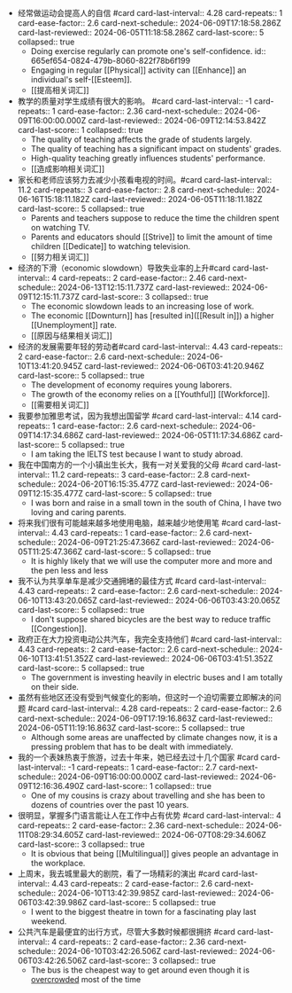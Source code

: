 - 经常做运动会提高人的自信 #card
  card-last-interval:: 4.28
  card-repeats:: 1
  card-ease-factor:: 2.6
  card-next-schedule:: 2024-06-09T17:18:58.286Z
  card-last-reviewed:: 2024-06-05T11:18:58.286Z
  card-last-score:: 5
  collapsed:: true
	- Doing exercise regularly can promote one's self-confidence.
	  id:: 665ef654-0824-479b-8060-822f78b6f199
	- Engaging in regular [[Physical]] activity can [[Enhance]] an individual's self-[[Esteem]].
	- [[提高相关词汇]]
- 教学的质量对学生成绩有很大的影响。 #card
  card-last-interval:: -1
  card-repeats:: 1
  card-ease-factor:: 2.36
  card-next-schedule:: 2024-06-09T16:00:00.000Z
  card-last-reviewed:: 2024-06-09T12:14:53.842Z
  card-last-score:: 1
  collapsed:: true
	- The quality of teaching affects the grade of students largely.
	- The quality of teaching has a significant impact on students' grades.
	- High-quality teaching greatly influences students' performance.
	- [[造成影响相关词汇]]
- 家长和老师应该努力去减少小孩看电视的时间。#card
  card-last-interval:: 11.2
  card-repeats:: 3
  card-ease-factor:: 2.8
  card-next-schedule:: 2024-06-16T15:18:11.182Z
  card-last-reviewed:: 2024-06-05T11:18:11.182Z
  card-last-score:: 5
  collapsed:: true
	- Parents and teachers suppose to reduce the time the children spent on watching TV.
	- Parents and educators should [[Strive]] to limit the amount of time children [[Dedicate]] to watching television.
	- [[努力相关词汇]]
- 经济的下滑（economic slowdown）导致失业率的上升#card
  card-last-interval:: 4
  card-repeats:: 2
  card-ease-factor:: 2.46
  card-next-schedule:: 2024-06-13T12:15:11.737Z
  card-last-reviewed:: 2024-06-09T12:15:11.737Z
  card-last-score:: 3
  collapsed:: true
	- The economic slowdown leads to an increasing lose of work.
	- The economic [[Downturn]] has [resulted in]([[Result in]]) a higher [[Unemployment]] rate.
	- [[原因与结果相关词汇]]
- 经济的发展需要年轻的劳动者#card
  card-last-interval:: 4.43
  card-repeats:: 2
  card-ease-factor:: 2.6
  card-next-schedule:: 2024-06-10T13:41:20.945Z
  card-last-reviewed:: 2024-06-06T03:41:20.946Z
  card-last-score:: 5
  collapsed:: true
	- The development of economy requires young laborers.
	- The growth of the economy relies on a [[Youthful]] [[Workforce]].
	- [[需要相关词汇]]
- 我要参加雅思考试，因为我想出国留学 #card
  card-last-interval:: 4.14
  card-repeats:: 1
  card-ease-factor:: 2.6
  card-next-schedule:: 2024-06-09T14:17:34.686Z
  card-last-reviewed:: 2024-06-05T11:17:34.686Z
  card-last-score:: 5
  collapsed:: true
	- I am taking the IELTS test because I want to study abroad.
- 我在中国南方的一个小镇出生长大，我有一对关爱我的父母 #card
  card-last-interval:: 11.2
  card-repeats:: 3
  card-ease-factor:: 2.8
  card-next-schedule:: 2024-06-20T16:15:35.477Z
  card-last-reviewed:: 2024-06-09T12:15:35.477Z
  card-last-score:: 5
  collapsed:: true
	- I was born and raise in a small town in the south of China, I have two loving and caring parents.
- 将来我们很有可能越来越多地使用电脑，越来越少地使用笔 #card
  card-last-interval:: 4.43
  card-repeats:: 1
  card-ease-factor:: 2.6
  card-next-schedule:: 2024-06-09T21:25:47.366Z
  card-last-reviewed:: 2024-06-05T11:25:47.366Z
  card-last-score:: 5
  collapsed:: true
	- It is highly likely that we will use the computer more and more and the pen less and less
- 我不认为共享单车是减少交通拥堵的最佳方式 #card
  card-last-interval:: 4.43
  card-repeats:: 2
  card-ease-factor:: 2.6
  card-next-schedule:: 2024-06-10T13:43:20.065Z
  card-last-reviewed:: 2024-06-06T03:43:20.065Z
  card-last-score:: 5
  collapsed:: true
	- I don't suppose shared bicycles are the best way to reduce traffic [[Congestion]].
- 政府正在大力投资电动公共汽车，我完全支持他们 #card
  card-last-interval:: 4.43
  card-repeats:: 2
  card-ease-factor:: 2.6
  card-next-schedule:: 2024-06-10T13:41:51.352Z
  card-last-reviewed:: 2024-06-06T03:41:51.352Z
  card-last-score:: 5
  collapsed:: true
	- The government is investing heavily in electric buses and I am totally on their side.
- 虽然有些地区还没有受到气候变化的影响，但这时一个迫切需要立即解决的问题 #card
  card-last-interval:: 4.28
  card-repeats:: 2
  card-ease-factor:: 2.6
  card-next-schedule:: 2024-06-09T17:19:16.863Z
  card-last-reviewed:: 2024-06-05T11:19:16.863Z
  card-last-score:: 5
  collapsed:: true
	- Although some areas are unaffected by climate changes now, it is a pressing problem that has to be dealt with immediately.
- 我的一个表妹热衷于旅游，过去十年来，她已经去过十几个国家 #card
  card-last-interval:: -1
  card-repeats:: 1
  card-ease-factor:: 2.7
  card-next-schedule:: 2024-06-09T16:00:00.000Z
  card-last-reviewed:: 2024-06-09T12:16:36.490Z
  card-last-score:: 1
  collapsed:: true
	- One of my cousins is crazy about travelling and she has been to dozens of countries over the past 10 years.
- 很明显，掌握多门语言能让人在工作中占有优势 #card
  card-last-interval:: 4
  card-repeats:: 2
  card-ease-factor:: 2.36
  card-next-schedule:: 2024-06-11T08:29:34.605Z
  card-last-reviewed:: 2024-06-07T08:29:34.606Z
  card-last-score:: 3
  collapsed:: true
	- It is obvious that being [[Multilingual]] gives people an advantage in the workplace.
- 上周末，我去城里最大的剧院，看了一场精彩的演出 #card
  card-last-interval:: 4.43
  card-repeats:: 2
  card-ease-factor:: 2.6
  card-next-schedule:: 2024-06-10T13:42:39.985Z
  card-last-reviewed:: 2024-06-06T03:42:39.986Z
  card-last-score:: 5
  collapsed:: true
	- I went to the biggest theatre in town for a fascinating play last weekend.
- 公共汽车是最便宜的出行方式，尽管大多数时候都很拥挤 #card
  card-last-interval:: 4
  card-repeats:: 2
  card-ease-factor:: 2.36
  card-next-schedule:: 2024-06-10T03:42:26.506Z
  card-last-reviewed:: 2024-06-06T03:42:26.506Z
  card-last-score:: 3
  collapsed:: true
	- The bus is the cheapest way to get around even though it is [overcrowded]([[Overcrowd]]) most of the time